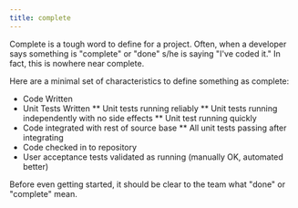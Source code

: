 ```yaml
---
title: complete
---
```

Complete is a tough word to define for a project. Often, when a developer says something is "complete" or "done" s/he is saying "I've coded it." In fact, this is nowhere near complete.

Here are a minimal set of characteristics to define something as complete:
* Code Written
* Unit Tests Written
** Unit tests running reliably
** Unit tests running independently with no side effects
** Unit test running quickly
* Code integrated with rest of source base
** All unit tests passing after integrating
* Code checked in to repository
* User acceptance tests validated as running (manually OK, automated better)

Before even getting started, it should be clear to the team what "done" or "complete" mean.
